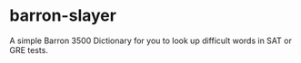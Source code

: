 # barron-slayer
 A simple Barron 3500 Dictionary for you to look up difficult words in SAT or GRE tests.

